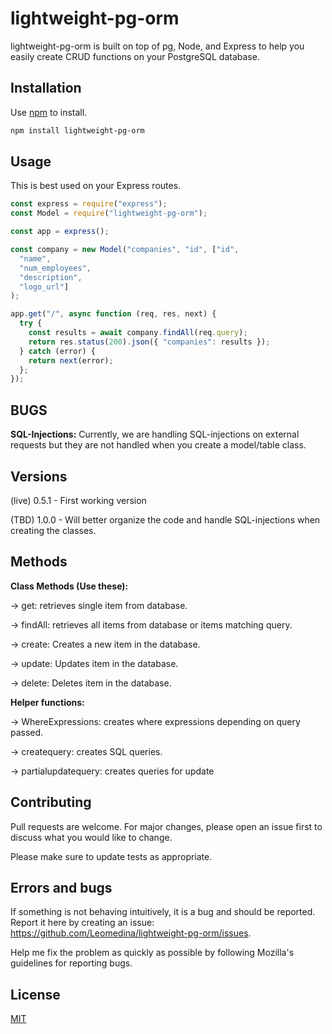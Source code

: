 # lightweight-pg-orm

lightweight-pg-orm is built on top of pg, Node, and Express to help you easily create CRUD functions on your PostgreSQL database.

## Installation

Use [npm](https://www.npmjs.com/get-npm) to install.

```bash
npm install lightweight-pg-orm
```

## Usage
This is best used on your Express routes. 

```javascript
const express = require("express");
const Model = require("lightweight-pg-orm");

const app = express();

const company = new Model("companies", "id", ["id",
  "name",
  "num_employees",
  "description",
  "logo_url"]
);

app.get("/", async function (req, res, next) {
  try {
    const results = await company.findAll(req.query);
    return res.status(200).json({ "companies": results });
  } catch (error) {
    return next(error);
  };
});

```

## BUGS
<strong>SQL-Injections:</strong> Currently, we are handling SQL-injections on external requests but they are not handled when you create a model/table class.

## Versions

(live) 0.5.1 - First working version

(TBD) 1.0.0 - Will better organize the code and handle SQL-injections when creating the classes.

## Methods 

<strong>Class Methods (Use these):</strong>

-> get: retrieves single item from database.

-> findAll: retrieves all items from database or items matching query.

-> create: Creates a new item in the database.

-> update: Updates item in the database.

-> delete: Deletes item in the database.

<strong>Helper functions:</strong>

-> WhereExpressions: creates where expressions depending on query passed.

-> createquery: creates SQL queries.

-> partialupdatequery: creates queries for update

## Contributing
Pull requests are welcome. For major changes, please open an issue first to discuss what you would like to change.

Please make sure to update tests as appropriate.

## Errors and bugs
If something is not behaving intuitively, it is a bug and should be reported. Report it here by creating an issue: https://github.com/Leomedina/lightweight-pg-orm/issues.

Help me fix the problem as quickly as possible by following Mozilla's guidelines for reporting bugs.
## License
[MIT](https://choosealicense.com/licenses/mit/)